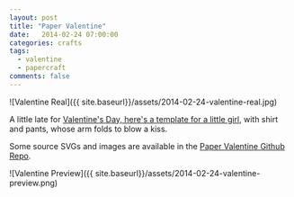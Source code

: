 ```yaml
---
layout: post
title: "Paper Valentine"
date:   2014-02-24 07:00:00
categories: crafts
tags:
  - valentine
  - papercraft
comments: false
---
```


![Valentine Real]({{ site.baseurl}}/assets/2014-02-24-valentine-real.jpg)

A little late for [Valentine's Day, here's a template for a little girl](http://blog.jamie.ly/paper-valentine/pdf/valentine_full.pdf),
with shirt and pants, whose arm folds to blow a kiss. 

Some source SVGs and images are available in the 
[Paper Valentine Github Repo](https://github.com/jamiely/paper-valentine).

![Valentine Preview]({{ site.baseurl}}/assets/2014-02-24-valentine-preview.png)



